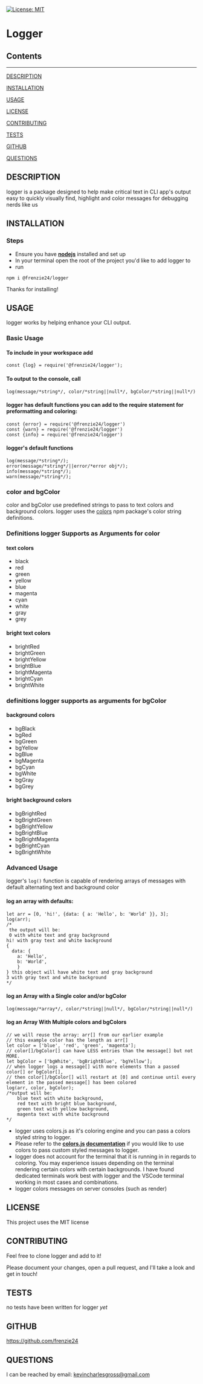 [![License: MIT](https://img.shields.io/badge/License-MIT-yellow.svg)](https://opensource.org/licenses/MIT)
# Logger

## Contents
- - - - - - - - 
[DESCRIPTION](#DESCRIPTION)

[INSTALLATION](#INSTALLATION)

[USAGE](#USAGE)

[LICENSE](#LICENSE)

[CONTRIBUTING](#CONTRIBUTING)

[TESTS](#TESTS)

[GITHUB](#GITHUB)

[QUESTIONS](#QUESTIONS)

## DESCRIPTION
logger is a package designed to help make critical text in CLI app's 
output easy to quickly visually find, highlight and color messages for debugging nerds like us

## INSTALLATION
### Steps

- Ensure you have **[nodejs](https://nodejs.org)** installed and set up
- In your terminal open the root of the project you'd like to add logger to
- run 
```
npm i @frenzie24/logger
```

Thanks for installing!

## USAGE
logger works by helping enhance your CLI output.
### Basic Usage
#### To include in your workspace add 
```
const {log} = require('@frenzie24/logger');
```
#### To output to the console, call 
```
log(message/*string*/, color/*string||null*/, bgColor/*string||null*/)
```
#### logger has default functions you can add to the require statement for preformatting and coloring:
```
const {error} = require('@frenzie24/logger')
const {warn} = require('@frenzie24/logger')
const {info} = require('@frenzie24/logger')
```
#### logger's default functions
```
log(message/*string*/);
error(message/*string*/||error/*error obj*/);
info(message/*string*/);
warn(message/*string*/); 
```
	  

### color and bgColor
color and bgColor use predefined strings to pass to text colors and background colors.
logger uses the [colors](https://www.npmjs.com/package/colors) npm package's color string definitions.

### Definitions logger Supports as Arguments for color
#### text colors
* black
* red
* green
* yellow
* blue
* magenta
* cyan
* white
* gray
* grey
#### bright text colors
* brightRed
* brightGreen
* brightYellow
* brightBlue
* brightMagenta
* brightCyan
* brightWhite
### definitions logger supports as arguments for bgColor
#### background colors
* bgBlack
* bgRed
* bgGreen
* bgYellow
* bgBlue
* bgMagenta
* bgCyan
* bgWhite
* bgGray
* bgGrey
#### bright background colors
* bgBrightRed
* bgBrightGreen
* bgBrightYellow
* bgBrightBlue
* bgBrightMagenta
* bgBrightCyan
* bgBrightWhite

### Advanced Usage
logger's ```log()``` function is capable of rendering arrays of messages with default alternating text and background color
#### log an array with defaults: 
``` 
let arr = [0, 'hi!', {data: { a: 'Hello', b: 'World' }}, 3];
log(arr);
/*
 the output will be:
 0 with white text and gray background
hi! with gray text and white background
{
  data: {
	a: 'Hello',
	b: 'World',
	}
} this object will have white text and gray background
3 with gray text and white background
*/
```	
#### log an Array with a Single color and/or bgColor 
```
log(message/*array*/, color/*string||null*/, bgColor/*string||null*/)
```
#### log an Array With Multiple colors and bgColors
```
// we will reuse the array: arr[] from our earlier example
// this example color has the length as arr[]
let color = ['blue', 'red', 'green', 'magenta']; 
// color[]/bgColor[] can have LESS entries than the message[] but not MORE.
let bgColor = ['bgWhite', 'bgBrightBlue', 'bgYellow']; 
// when logger logs a message[] with more elements than a passed color[] or bgColor[], 
// then color[]/bgColor[] will restart at [0] and continue until every element in the passed message[] has been colored
log(arr, color, bgColor); 
/*output will be:
	blue text with white background, 
	red text with bright blue background,
	green text with yellow background,
	magenta text with white background
*/
```	
- logger uses colors.js as it's coloring engine and you can pass a colors styled string to logger.
- Please refer to the **[colors.js](https://github.com/Marak/colors.js) [documentation](https://github.com/Marak/colors.js#readme)** if you would like to use colors to pass custom styled messages to logger.
- logger does not account for the terminal that it is running in in regards to coloring.  You may experience issues depending on the terminal rendering certain colors with certain backgrounds.  I have found dedicated terminals work best with logger and the VSCode terminal working in most cases and combinations.
- logger colors messages on server consoles (such as render)

## LICENSE
This project uses the MIT license

## CONTRIBUTING
Feel free to clone logger and add to it!

Please document your changes, open a pull request, and I'll take a look and get in touch!

## TESTS

no tests have been written for logger *yet*


## GITHUB
https://github.com/frenzie24

## QUESTIONS
I can be reached by email:
kevincharlesgross@gmail.com

